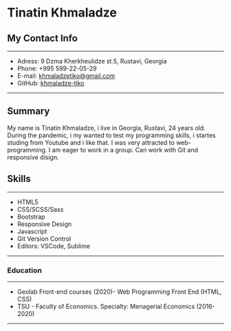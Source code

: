 # Tinatin Khmaladze

## My Contact Info 

---

- Adress: 9 Dzma Kherkheulidze st.5, Rustavi, Georgia
- Phone: +995 599-22-05-29
- E-mail: khmaladzetiko@gmail.com
- GitHub: <a href="https://github.com/khmaladze-tiko">khmaladze-tiko</a>

---

## Summary

My name is Tinatin Khmaladze, i live in Georgia, Rustavi, 24 years old. During the pandemic, i my wanted to test my programming skills, i startes studing from Youtube and i like that. I was very attracted to web-programming. I am eager to work in a group. Can work with Git and responsive disign.


## Skills

---

- HTML5
- CSS/SCSS/Sass
- Bootstrap
- Responsive Design
- Javascript
- Git Version Control
- Editors: VSCode, Sublime

---

### Education
---
- Geolab Front-end courses (2020)- Web Programming Front End (HTML, CSS)
- TSU - Faculty of Economics. Specialty: Menagerial Economics (2016-2020)


---